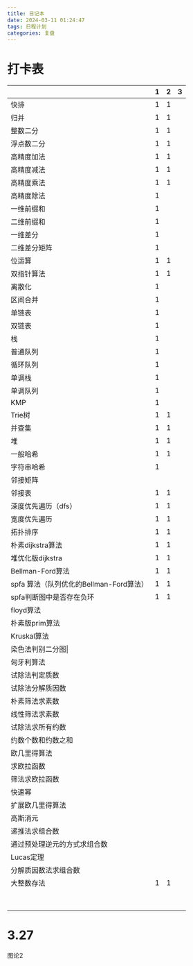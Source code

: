 ```yaml
---
title: 日记本
date: 2024-03-11 01:24:47
tags: 日程计划
categories: 复盘
---
```


#  打卡表

|                                         | 1    | 2    | 3    |
| --------------------------------------- | ---- | ---- | ---- |
| 快排                                    | 1    | 1    |      |
| 归并                                    | 1    | 1    |      |
| 整数二分                                | 1    | 1    |      |
| 浮点数二分                              | 1    | 1    |      |
| 高精度加法                              | 1    | 1    |      |
| 高精度减法                              | 1    | 1    |      |
| 高精度乘法                              | 1    | 1    |      |
| 高精度除法                              | 1    |      |      |
| 一维前缀和                              | 1    |      |      |
| 二维前缀和                              | 1    |      |      |
| 一维差分                                | 1    |      |      |
| 二维差分矩阵                            | 1    |      |      |
| 位运算                                  | 1    | 1    |      |
| 双指针算法                              | 1    | 1    |      |
| 离散化                                  | 1    |      |      |
| 区间合并                                | 1    |      |      |
| 单链表                                  | 1    |      |      |
| 双链表                                  | 1    |      |      |
| 栈                                      | 1    |      |      |
| 普通队列                                | 1    |      |      |
| 循环队列                                | 1    |      |      |
| 单调栈                                  | 1    |      |      |
| 单调队列                                | 1    |      |      |
| KMP                                     | 1    |      |      |
| Trie树                                  | 1    | 1    |      |
| 并查集                                  | 1    | 1    |      |
| 堆                                      | 1    | 1    |      |
| 一般哈希                                | 1    | 1    |      |
| 字符串哈希                              | 1    |      |      |
| 邻接矩阵                                |      |      |      |
| 邻接表                                  | 1    | 1    |      |
| 深度优先遍历（dfs）                     | 1    | 1    |      |
| 宽度优先遍历                            | 1    | 1    |      |
| 拓扑排序                                | 1    | 1    |      |
| 朴素dijkstra算法                        | 1    | 1    |      |
| 堆优化版dijkstra                        | 1    | 1    |      |
| Bellman-Ford算法                        | 1    | 1    |      |
| spfa 算法（队列优化的Bellman-Ford算法） | 1    | 1    |      |
| spfa判断图中是否存在负环                | 1    | 1    |      |
| floyd算法                               |      |      |      |
| 朴素版prim算法                          |      |      |      |
| Kruskal算法                             |      |      |      |
| 染色法判别二分图\|                      |      |      |      |
| 匈牙利算法                              |      |      |      |
| 试除法判定质数                          |      |      |      |
| 试除法分解质因数                        |      |      |      |
| 朴素筛法求素数                          |      |      |      |
| 线性筛法求素数                          |      |      |      |
| 试除法求所有约数                        |      |      |      |
| 约数个数和约数之和                      |      |      |      |
| 欧几里得算法                            |      |      |      |
| 求欧拉函数                              |      |      |      |
| 筛法求欧拉函数                          |      |      |      |
| 快速幂                                  |      |      |      |
| 扩展欧几里得算法                        |      |      |      |
| 高斯消元                                |      |      |      |
| 递推法求组合数                          |      |      |      |
| 通过预处理逆元的方式求组合数            |      |      |      |
| Lucas定理                               |      |      |      |
| 分解质因数法求组合数                    |      |      |      |
| 大整数存法                              | 1    | 1    |      |
|                                         |      |      |      |
|                                         |      |      |      |
|                                         |      |      |      |
|                                         |      |      |      |
|                                         |      |      |      |
|                                         |      |      |      |
|                                         |      |      |      |
|                                         |      |      |      |

# 3.27

图论2

